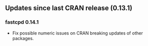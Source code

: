## Updates since last CRAN release (0.13.1)

### fastcpd 0.14.1

*   Fix possible numeric issues on CRAN breaking updates of other packages.
